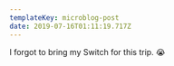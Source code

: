 ```yaml
---
templateKey: microblog-post
date: 2019-07-16T01:11:19.717Z
---
```


I forgot to bring my Switch for this trip. 😭
